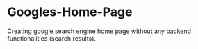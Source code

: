# Googles-Home-Page

Creating google search engine home page without any backend functionalities (search results).
